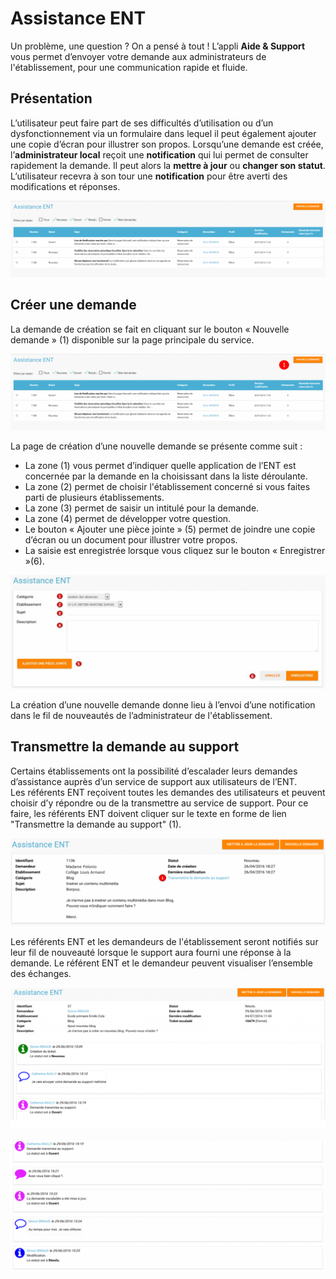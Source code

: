 # Assistance ENT

Un problème, une question ? On a pensé à tout ! L’appli **Aide & Support** vous permet d’envoyer votre demande aux administrateurs de l'établissement, pour une communication rapide et fluide.

## Présentation

L’utilisateur peut faire part de ses difficultés d’utilisation ou d’un dysfonctionnement via un formulaire dans lequel il peut également ajouter une copie d’écran pour illustrer son propos. Lorsqu’une demande est créée, l’**administrateur local** reçoit une **notification** qui lui permet de consulter rapidement la demande. Il peut alors la **mettre à jour** ou **changer son statut**. L’utilisateur recevra à son tour une **notification** pour être averti des modifications et réponses.

![](.gitbook/assets/aide_1-1024x248.png)

## Créer une demande

La demande de création se fait en cliquant sur le bouton « Nouvelle demande » \(1\) disponible sur la page principale du service.

![](.gitbook/assets/aide_2-1024x248.png)

La page de création d’une nouvelle demande se présente comme suit :

* La zone \(1\) vous permet d’indiquer quelle application de l’ENT est concernée par la demande en la choisissant dans la liste déroulante.
* La zone \(2\) permet de choisir l'établissement concerné si vous faites parti de plusieurs établissements.
* La zone \(3\) permet de saisir un intitulé pour la demande.
* La zone \(4\) permet de développer votre question.
* Le bouton « Ajouter une pièce jointe » \(5\) permet de joindre une copie d’écran ou un document pour illustrer votre propos.
* La saisie est enregistrée lorsque vous cliquez sur le bouton « Enregistrer »\(6\).

![](.gitbook/assets/4-assistance-ent-1024x370.png)

La création d’une nouvelle demande donne lieu à l’envoi d’une notification dans le fil de nouveautés de l’administrateur de l'établissement.

## Transmettre la demande au support

Certains établissements ont la possibilité d’escalader leurs demandes d’assistance auprès d’un service de support aux utilisateurs de l’ENT.  
Les référents ENT reçoivent toutes les demandes des utilisateurs et peuvent choisir d’y répondre ou de la transmettre au service de support. Pour ce faire, les référents ENT doivent cliquer sur le texte en forme de lien "Transmettre la demande au support" \(1\).

![](.gitbook/assets/6-assistance-ent-1024x286.png)

Les référents ENT et les demandeurs de l'établissement seront notifiés sur leur fil de nouveauté lorsque le support aura fourni une réponse à la demande. Le référent ENT et le demandeur peuvent visualiser l’ensemble des échanges.

![](.gitbook/assets/aide_3-1024x455.png)

![](.gitbook/assets/aide_4-1024x432.png)

